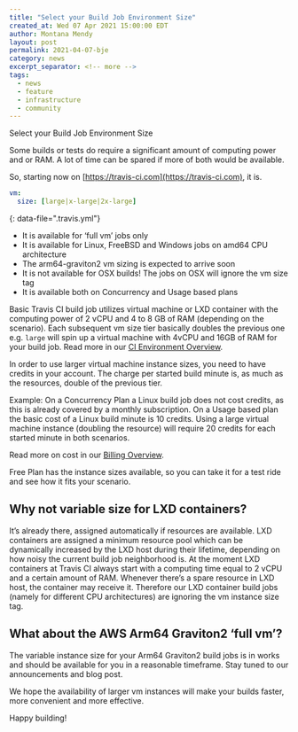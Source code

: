 ```yaml
---
title: "Select your Build Job Environment Size"
created_at: Wed 07 Apr 2021 15:00:00 EDT
author: Montana Mendy
layout: post
permalink: 2021-04-07-bje
category: news
excerpt_separator: <!-- more --> 
tags:
  - news
  - feature
  - infrastructure
  - community
---
```


<!-- more --> 

Select your Build Job Environment Size

Some builds or tests do require a significant amount of computing power and or RAM. A lot of time can be spared if more of both would be available.

So, starting now on [https://travis-ci.com](https://travis-ci.com), it is.

```yaml
vm:
  size: [large|x-large|2x-large]
```
{: data-file=".travis.yml"}
<!-- more --> 

* It is available for ‘full vm’ jobs only
* It is available for Linux, FreeBSD and Windows jobs on amd64 CPU architecture
* The arm64-graviton2 vm sizing is expected to arrive soon
* It is not available for OSX builds! The jobs on OSX will ignore the vm size tag
* It is available both on Concurrency and Usage based plans

Basic Travis CI build job utilizes virtual machine or LXD container with the computing power of 2 vCPU and 4 to 8 GB of RAM (depending on the scenario). Each subsequent vm size tier basically doubles the previous one e.g. `large` will spin up a virtual machine with 4vCPU and 16GB of RAM for your build job. Read more in our [CI Environment Overview](https://docs.travis-ci.com/user/reference/overview/#vm-instance-size).

In order to use larger virtual machine instance sizes, you need to have credits in your account. The charge per started build minute is, as much as the resources, double of the previous tier.

Example:
On a Concurrency Plan a Linux build job does not cost credits, as this is already covered by a monthly subscription. On a Usage based plan the basic cost of a Linux build minute is 10 credits.
Using a large virtual machine instance (doubling the resource) will require 20 credits for each started minute in both scenarios.

Read more on cost in our [Billing Overview](https://docs.travis-ci.com/user/billing-overview/#vm-instance-sizes-and-credit-cost). 

Free Plan has the instance sizes available, so you can take it for a test ride and see how it fits your scenario.

## Why not variable size for LXD containers?

It’s already there, assigned automatically if resources are available. LXD containers are assigned a minimum resource pool which can be dynamically increased by the LXD host during their lifetime, depending on how noisy the current build job neighborhood is. At the moment LXD containers at Travis CI always start with a computing time equal to 2 vCPU and a certain amount of RAM. Whenever there’s a spare resource in LXD host, the container may receive it. Therefore our LXD container build jobs (namely for different CPU architectures) are ignoring the vm instance size tag.

## What about the AWS Arm64 Graviton2 ‘full vm’?

The variable instance size for your Arm64 Graviton2 build jobs is in works and should be available for you in a reasonable timeframe. Stay tuned to our announcements and blog post.


We hope the availability of larger vm instances will make your builds faster, more convenient and more effective.

Happy building!
